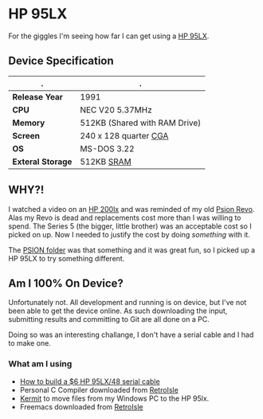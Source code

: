 # HP 95LX

For the giggles I'm seeing how far I can get using a [HP 95LX](https://en.m.wikipedia.org/wiki/HP_95LX). 

## Device Specification

|.|.|
|-|-|
|**Release Year**|1991| 
|**CPU**|NEC V20 5.37MHz|
|**Memory**|512KB (Shared with RAM Drive)|
|**Screen**|240 x 128 quarter [CGA](https://en.m.wikipedia.org/wiki/Color_Graphics_Adapter)|
|**OS**|MS-DOS 3.22|
|**Exteral Storage**|512KB [SRAM](https://en.m.wikipedia.org/wiki/Static_random-access_memory)|

## WHY?!

I watched a video on an [HP 200lx](https://en.wikipedia.org/wiki/HP_200LX) and was reminded of my old [Psion Revo](https://en.wikipedia.org/wiki/Psion_Revo). Alas my Revo is dead and replacements cost more than I was willing to spend. The Series 5 (the bigger, little brother) was an acceptable cost so I picked on up. Now I needed to justify the cost by doing *something* with it.

The [PSION folder](https://github.com/mlk/aoc/tree/main/PSION) was that something and it was great fun, so I picked up a HP 95LX to try something different.

## Am I 100% On Device?

Unfortunately not. All development and running is on device, but I've not been able to get the device online. 
As such downloading the input, submitting results and committing to Git are all done on a PC.

Doing so was an interesting challange, I don't have a serial cable and I had to make one. 

### What am I using

* [How to build a $6 HP 95LX/48 serial cable](https://www.youtube.com/watch?v=JNTjJ_oEeh8)
* Personal C Compiler downloaded from [RetroIsle](http://www.retroisle.com/others/hp95lx/software.php)
* [Kermit](http://kermit.wwarthen.com) to move files from my Windows PC to the HP 95lx.
* Freemacs  downloaded from [RetroIsle](http://www.retroisle.com/others/hp95lx/software.php)

